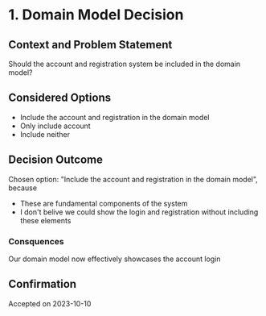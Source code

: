 # 1. Domain Model Decision

## Context and Problem Statement

Should the account and registration system be included in the domain model?

## Considered Options

* Include the account and registration in the domain model
* Only include account
* Include neither

## Decision Outcome

Chosen option: "Include the account and registration in the domain model", because
* These are fundamental components of the system
* I don't belive we could show the login and registration without including these elements

### Consquences
Our domain model now effectively showcases the account login

## Confirmation
Accepted on 2023-10-10

